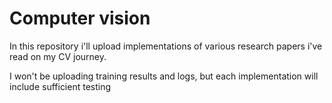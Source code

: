 # Computer vision
In this repository i'll upload implementations of various research papers i've read on my CV journey.

I won't be uploading training results and logs, but each implementation will include sufficient testing
